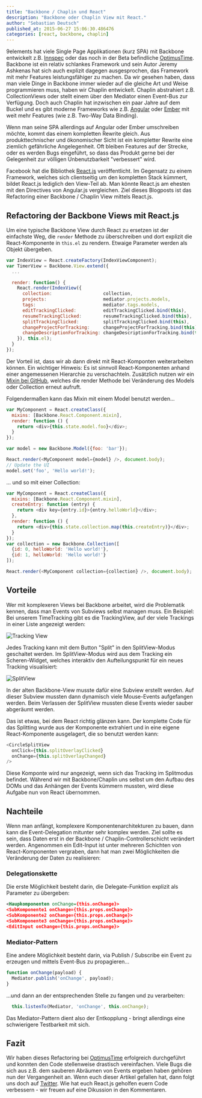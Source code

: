 ```yaml
---
title: "Backbone / Chaplin und React"
description: "Backbone oder Chaplin View mit React."
author: "Sebastian Deutsch"
published_at: 2015-06-27 15:06:30.486476
categories: [react, backbone, chaplin]
---
```


9elements hat viele Single Page Applikationen (kurz SPA) mit Backbone entwickelt z.B. [Innspec](http://innspec.com/) oder das noch in der Beta befindliche [OptimusTime](http://optimustime.com/). Backbone ist ein relativ schlankes Framework und sein Autor Jeremy Ashkenas hat sich auch explizit dagegen ausgesprochen, das Framework mit mehr Features leistungsfähiger zu machen. Da wir gesehen haben, dass man viele Dinge in Backbone immer wieder auf die gleiche Art und Weise programmieren muss, haben wir Chaplin entwickelt. Chaplin abstrahiert z.B. CollectionViews oder stellt einem über den Mediator einen Event-Bus zur Verfügung. Doch auch Chaplin hat inzwischen ein paar Jahre auf dem Buckel und es gibt moderne Frameworks wie z.B. [Angular](https://angular.de/) oder [Ember](http://emberjs.com/) mit weit mehr Features (wie z.B. Two-Way Data Binding).

Wenn man seine SPA allerdings auf Angular oder Ember umschreiben möchte, kommt das einem kompletten Rewrite gleich. Aus produkttechnischer und ökonomischer Sicht ist ein kompletter Rewrite eine ziemlich gefährliche Angelegenheit. Oft bleiben Features auf der Strecke, oder es werden Bugs eingeführt, so dass das Produkt gerne bei der Gelegenheit zur völligen Unbenutzbarkeit "verbessert" wird.

Facebook hat die Bibliothek [React.js](https://reactjs.org/) veröffentlicht. Im Gegensatz zu einem Framework, welches sich clientseitig um den kompletten Stack kümmert, bildet React.js lediglich den View-Teil ab. Man könnte React.js am ehesten mit den Directives von Angular.js vergleichen. Ziel dieses Blogposts ist das Refactoring einer Backbone / Chaplin View mittels React.js.

## Refactoring der Backbone Views mit React.js

Um eine typische Backbone View durch React zu ersetzen ist der einfachste Weg, die ```render``` Methode zu überschreiben
und dort explizit die React-Komponente in ```this.el``` zu rendern. Etwaige Parameter werden als Objekt übergeben.

```javascript
var IndexView = React.createFactory(IndexViewComponent);
var TimerView = Backbone.View.extend({
  ...

  render: function() {
    React.render(IndexView({
      collection:                   collection,
      projects:                     mediator.projects.models,
      tags:                         mediator.tags.models,
      editTrackingClicked:          editTrackingClicked.bind(this),
      resumeTrackingClicked:        resumeTrackingClicked.bind(this),
      splitTrackingClicked:         splitTrackingClicked.bind(this),
      changeProjectForTracking:     changeProjectForTracking.bind(this),
      changeDescriptionForTracking: changeDescriptionForTracking.bind(this)
    }), this.el);
  }
});
```

Der Vorteil ist, dass wir ab dann direkt mit React-Komponten weiterarbeiten können. Ein wichtiger Hinweis: Es ist sinnvoll React-Komponenten anhand einer angemessenen Hierarchie zu verschachteln. Zusätzlich nutzen wir ein [Mixin bei GitHub](https://github.com/magalhas/backbone-react-component), welches die render Methode bei Veränderung des Models oder Collection erneut aufruft.

Folgendermaßen kann das Mixin mit einem Model benutzt werden...

```javascript
var MyComponent = React.createClass({
  mixins: [Backbone.React.Component.mixin],
  render: function () {
    return <div>{this.state.model.foo}</div>;
  }
});

var model = new Backbone.Model({foo: 'bar'});

React.render(<MyComponent model={model} />, document.body);
// Update the UI
model.set('foo', 'Hello world!');
```

... und so mit einer Collection:

```javascript
var MyComponent = React.createClass({
  mixins: [Backbone.React.Component.mixin],
  createEntry: function (entry) {
    return <div key={entry.id}>{entry.helloWorld}</div>;
  },
  render: function () {
    return <div>{this.state.collection.map(this.createEntry)}</div>;
  }
});
var collection = new Backbone.Collection([
  {id: 0, helloWorld: 'Hello world!'},
  {id: 1, helloWorld: 'Hello world!'}
]);

React.render(<MyComponent collection={collection} />, document.body);
```

## Vorteile

Wer mit komplexeren Views bei Backbone arbeitet, wird die Problematik kennen, dass man Events
von Subviews selbst managen muss. Ein Beispiel: Bei unserem TimeTracking gibt es die TrackingView, auf der viele Trackings in einer Liste angezeigt werden:

![Tracking View](/uploads/image/file/1/width_650_ot-1.png "Tracking View")

Jedes Tracking kann mit dem Button "Split" in den SplitView-Modus geschaltet werden. Im SplitView-Modus wird aus dem Tracking ein Scheren-Widget, welches interaktiv den Aufteilungspunkt für ein neues Tracking visualisiert:

![SplitView](/uploads/image/file/2/width_650_ot-2.png "Split View")

In der alten Backbone-View musste dafür eine Subview erstellt werden. Auf dieser Subview mussten dann dynamisch viele Mouse-Events aufgefangen werden. Beim Verlassen der SplitView mussten diese Events wieder sauber abgeräumt werden.

Das ist etwas, bei dem React richtig glänzen kann. Der komplette Code für das Splitting wurde aus der Komponente extrahiert und in eine eigene React-Komponente ausgelagert, die so benutzt werden kann:

```javascript
<CircleSplitView
  onClick={this.splitOverlayClicked}
  onChange={this.splitOverlayChanged}
/>
```

Diese Komponte wird nur angezeigt, wenn sich das Tracking im Splitmodus befindet. Während wir mit Backbone/Chaplin uns selbst um den Aufbau des DOMs und das Anhängen der Events kümmern mussten, wird diese Aufgabe nun von React übernommen.

## Nachteile

Wenn man anfängt, komplexere Komponentenarchitekturen zu bauen, dann kann die Event-Delegation mitunter sehr komplex werden. Ziel sollte es sein, dass Daten erst in der Backbone / Chaplin-Controllerschicht verändert werden. Angenommen ein Edit-Input ist unter mehreren Schichten von React-Komponenten vergraben, dann hat man zwei Möglichkeiten die Veränderung der Daten zu realisieren:

### Delegationskette

Die erste Möglichkeit besteht darin, die Delegate-Funktion explizit als Parameter zu übergeben:

```xml
<Haupkomponenten onChange={this.onChange}>
<SubKomponente1 onChange={this.props.onChange}>
<SubKomponente2 onChange={this.props.onChange}>
<SubKomponente3 onChange={this.props.onChange}>
<EditInput onChange={this.props.onChange}>
```

### Mediator-Pattern

Eine andere Möglichkeit besteht darin, via Publish / Subscribe ein Event zu erzeugen und mittels Event-Bus zu propagieren...

```javascript
function onChange(payload) {
  Mediator.publish('onChange', payload);
}
```

...und dann an der entsprechenden Stelle zu fangen und zu verarbeiten:

```javascript
  this.listenTo(Mediator, 'onChange', this.onChange);
```

Das Mediator-Pattern dient also der Entkopplung - bringt allerdings eine schwierigere Testbarkeit mit sich.

## Fazit

Wir haben dieses Refactoring bei [OptimusTime](http://optimustime.com) erfolgreich durchgeführt und konnten den Code stellenweise drastisch vereinfachen.
Viele Bugs die sich aus z.B. dem sauberen Abräumen von Events ergeben haben gehören nun der Vergangenheit an. Wenn euch dieser Artikel gefallen hat, dann folgt uns doch auf [Twitter](http://twitter.com/reactjs_de). Wie hat euch React.js geholfen euern Code verbessern - wir freuen auf eine Dikussion in den Kommentaren.



